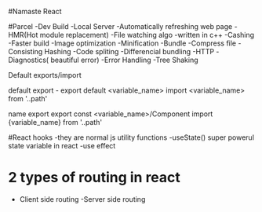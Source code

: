 #Namaste React

#Parcel
-Dev Build
-Local Server
-Automatically refreshing web page
-HMR(Hot module replacement)
-File watching algo -written in c++
-Cashing -Faster build
-Image optimization
-Minification
-Bundle
-Compress file
-Consisting Hashing
-Code spliting
-Differencial bundling
-HTTP
-Diagnostics( beautiful error)
-Error Handling
-Tree Shaking

Default exports/import

default export -
export default <variable_name>
import <variable_name> from '..path'

name export
export const <variable_name>/Component
import {variable_name} from '..path'

#React hooks
-they are normal js utility functions
-useState() super powerul state variable in react
-use effect

# 2 types of routing in react

- Client side routing
  -Server side routing
